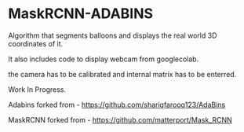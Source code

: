 # MaskRCNN-ADABINS
Algorithm that segments balloons and displays the real world 3D coordinates of it.

It also includes code to display webcam from googlecolab.

the camera has to be calibrated and internal matrix has to be enterred.

Work In Progress.
 
Adabins forked from - https://github.com/shariqfarooq123/AdaBins
 
MaskRCNN forked from - https://github.com/matterport/Mask_RCNN
